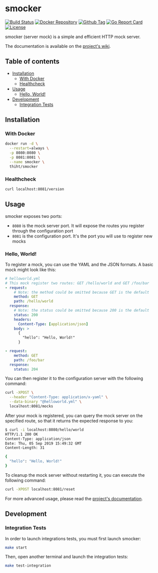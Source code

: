 # smocker

[![Build Status](https://img.shields.io/travis/Thiht/smocker/master?logo=travis)](https://travis-ci.org/Thiht/smocker)
[![Docker Repository](https://img.shields.io/badge/docker-thiht%2Fsmocker-blue?logo=docker)](https://hub.docker.com/r/thiht/smocker)
[![Github Tag](https://img.shields.io/github/tag/Thiht/smocker.svg?logo=github)](https://github.com/Thiht/smocker/tags/)
[![Go Report Card](https://goreportcard.com/badge/github.com/Thiht/smocker)](https://goreportcard.com/report/github.com/Thiht/smocker)
[![License](https://img.shields.io/github/license/Thiht/smocker?logo=open-source-initiative)](https://github.com/Thiht/smocker/blob/master/LICENSE)

smocker (server mock) is a simple and efficient HTTP mock server.

The documentation is available on the [project's wiki](https://github.com/Thiht/smocker/wiki).

## Table of contents

- [Installation](#installation)
  - [With Docker](#with-docker)
  - [Healthcheck](#healthcheck)
- [Usage](#usage)
  - [Hello, World!](#hello-world)
- [Development](#development)
  - [Integration Tests](#integration-tests)

## Installation

### With Docker

```sh
docker run -d \
  --restart=always \
  -p 8080:8080 \
  -p 8081:8081 \
  --name smocker \
  thiht/smocker
```

### Healthcheck

```sh
curl localhost:8081/version
```

## Usage

smocker exposes two ports:

- `8080` is the mock server port. It will expose the routes you register through the configuration port
- `8081` is the configuration port. It's the port you will use to register new mocks

### Hello, World!

To register a mock, you can use the YAML and the JSON formats. A basic mock might look like this:

```yaml
# helloworld.yml
# This mock register two routes: GET /hello/world and GET /foo/bar
- request:
    # Note: the method could be omitted because GET is the default
    method: GET
    path: /hello/world
  response:
    # Note: the status could be omitted because 200 is the default
    status: 200
    headers:
      Content-Type: [application/json]
    body: >
      {
        "hello": "Hello, World!"
      }

- request:
    method: GET
    path: /foo/bar
  response:
    status: 204
```

You can then register it to the configuration server with the following command:

```sh
curl -XPOST \
  --header "Content-Type: application/x-yaml" \
  --data-binary "@helloworld.yml" \
  localhost:8081/mocks
```

After your mock is registered, you can query the mock server on the specified route, so that it returns the expected response to you:

```sh
$ curl -i localhost:8080/hello/world
HTTP/1.1 200 OK
Content-Type: application/json
Date: Thu, 05 Sep 2019 15:49:32 GMT
Content-Length: 31

{
  "hello": "Hello, World!"
}
```

To cleanup the mock server without restarting it, you can execute the following command:

```sh
curl -XPOST localhost:8081/reset
```

For more advanced usage, please read the [project's documentation](https://github.com/Thiht/smocker/wiki).

## Development

### Integration Tests

In order to launch integrations tests, you must first launch smocker:

```sh
make start
```

Then, open another terminal and launch the integration tests:

```sh
make test-integration
```
